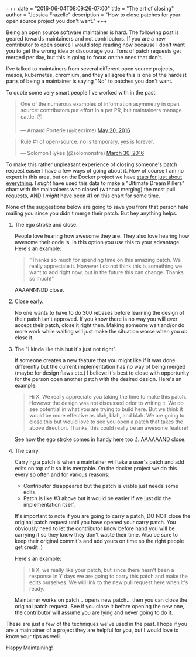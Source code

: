 +++
date = "2016-06-04T08:09:26-07:00"
title = "The art of closing"
author = "Jessica Frazelle"
description = "How to close patches for your open source project you don't want."
+++

Being an open source software maintainer is hard. The following post is geared
towards maintainers and not contributors. If you are a new contributor to
open source I would stop reading now because I don't want you to get the wrong
idea or discourage you. Tons of patch requests get merged per day, but this is
going to focus on the ones that don't.

I've talked to maintainers from several different open source projects, mesos,
kubernetes, chromium, and they all agree this is one of the hardest parts of
being a maintainer is saying "No" to patches you don't want.

To quote some very smart people I've worked with in the past:

<blockquote class="twitter-tweet" data-lang="en"><p lang="en" dir="ltr">One of the numerous examples of information asymmetry in open source: contributors put effort in a pet PR, but maintainers manage cattle. 🕒</p>&mdash; Arnaud Porterie (@icecrime) <a href="https://twitter.com/icecrime/status/733682351943733249">May 20, 2016</a></blockquote>
<script async src="//platform.twitter.com/widgets.js" charset="utf-8"></script>

<blockquote class="twitter-tweet" data-lang="en"><p lang="en" dir="ltr">Rule #1 of open-source: no is temporary, yes is forever.</p>&mdash; Solomon Hykes (@solomonstre) <a href="https://twitter.com/solomonstre/status/715277134978113536">March 30, 2016</a></blockquote>
<script async src="//platform.twitter.com/widgets.js" charset="utf-8"></script>

To make this rather unpleasant experience of closing someone's patch request
easier I have a few ways of going about it. Now of course I am no expert in this
area, but on the Docker project we have
[stats for just about everything](https://github.com/icecrime/vossibility-stack).
I _might_ have used this data to make a "Ultimate
Dream Killers" chart with the maintainers who closed (without merging) the most
pull requests, AND I _might_ have been #1 on this chart for some time.

None of the suggestions below are going to save you from that person hate
mailing you since you didn't merge their patch. But hey anything helps.

1. The ego stroke and close.

    People love hearing how awesome they are. They also love hearing how
    awesome their code is. In this option you use this to your advantage.
    Here's an example:

    <blockquote>
    "Thanks so much for spending time on this amazing patch. We really
    appreciate it. However I do not think this is something we want to add
    right now, but in the future this can change. Thanks so much!"
    </blockquote>

    AAAANNNDD close.

2. Close early.

    No one wants to have to do 300 rebases before learning the design of their
    patch isn't approved. If you know there is no way you will ever accept
    their patch, close it right then. Making someone wait and/or do more work
    while waiting will just make the situation worse when you _do_ close it.

3. The "I kinda like this but it's just not right".

    If someone creates a new feature that you might like if it was done differently
    but the current implementation has no way of being merged (maybe for design
    flaws etc.) I believe it's best to close with opportunity for the person
    open another patch with the desired design. Here's an example:

    <blockquote>
    Hi X,
    We really appreciate you taking the time to make this patch. However the
    design was not discussed prior to writing it. We do see potential in what
    you are trying to build here. But we think it would be more effective as
    blah, blah, and blah.
    We are going to close this but would love to see you open a patch that
    takes the above direction. Thanks, this could really be an awesome feature!
    </blockquote>

    See how the ego stroke comes in handy here too :). AAAAAAND close.

4. The carry.

    Carrying a patch is when a maintainer will take a user's patch and add
    edits on top of it so it is mergable. On the docker project we do this
    every so often and for various reasons:

    - Contributor disappeared but the patch is viable just needs some edits.
    - Patch is like #3 above but it would be easier if we just did the
      implementation itself.

    It's important to note if you are going to carry a patch, DO NOT close the
    original patch request until you have opened your carry patch. You
    obviously need to let the contributor know before hand you will be carrying
    it so they know they don't waste their time. Also be sure to keep their
    original commit's and add yours on time so the right people get
    credit :)

    Here's an example:

    <blockquote>
    Hi X, we really like your patch, but since there hasn't been a response in
    Y days we are going to carry this patch and make the edits ourselves. We
    will link to the new pull request here when it's ready.
    </blockquote>

    Maintainer works on patch... opens new patch... then you can close the
    original patch request. See if you close it before opening the new one, the
    contributor will assume you are lying and never going to do it.

These are just a few of the techniques we've used in the past. I hope if you
are a maintainer of a project they are helpful for you, but I would love to
know your tips as well.

Happy Maintaining!
